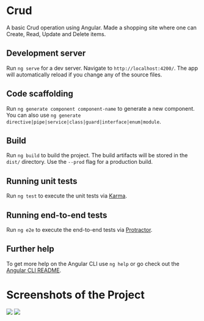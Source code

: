 # Crud

A basic Crud operation using Angular. Made a shopping site where one can Create, Read, Update and Delete items.

## Development server

Run `ng serve` for a dev server. Navigate to `http://localhost:4200/`. The app will automatically reload if you change any of the source files.

## Code scaffolding

Run `ng generate component component-name` to generate a new component. You can also use `ng generate directive|pipe|service|class|guard|interface|enum|module`.

## Build

Run `ng build` to build the project. The build artifacts will be stored in the `dist/` directory. Use the `--prod` flag for a production build.

## Running unit tests

Run `ng test` to execute the unit tests via [Karma](https://karma-runner.github.io).

## Running end-to-end tests

Run `ng e2e` to execute the end-to-end tests via [Protractor](http://www.protractortest.org/).

## Further help

To get more help on the Angular CLI use `ng help` or go check out the [Angular CLI README](https://github.com/angular/angular-cli/blob/master/README.md).

# Screenshots of the Project
<div class="row">
<img src="https://user-images.githubusercontent.com/41678679/99765209-91363d00-2b24-11eb-91cd-5f807a9f2462.PNG" >
<img src="https://user-images.githubusercontent.com/41678679/99765224-9c896880-2b24-11eb-94e2-46bbb0a05f7a.PNG" >
</div>
